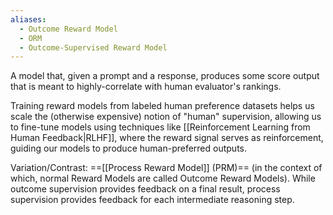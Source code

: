 ```yaml
---
aliases:
  - Outcome Reward Model
  - ORM
  - Outcome-Supervised Reward Model
---
```

A model that, given a prompt and a response, produces some score output that is meant to highly-correlate with human evaluator's rankings.

Training reward models from labeled human preference datasets helps us scale the (otherwise expensive) notion of "human" supervision, allowing us to fine-tune models using techniques like [[Reinforcement Learning from Human Feedback|RLHF]], where the reward signal serves as reinforcement, guiding our models to produce human-preferred outputs.

Variation/Contrast: ==[[Process Reward Model]] (PRM)== (in the context of which, normal Reward Models are called Outcome Reward Models). While outcome supervision provides feedback on a final result, process supervision provides feedback for each intermediate reasoning step.
